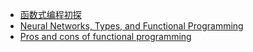 * [函数式编程初探](http://www.ruanyifeng.com/blog/2012/04/functional_programming.html)
* [Neural Networks, Types, and Functional Programming](http://colah.github.io/posts/2015-09-NN-Types-FP/)
* [Pros and cons of functional programming](https://itnext.io/pros-and-cons-of-functional-programming-32cdf527e1c2)
